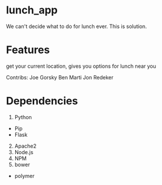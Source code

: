 # lunch_app
We can't decide what to do for lunch ever.  This is solution.

# Features
get your current location, gives you options for lunch near you

Contribs:
Joe Gorsky
Ben Marti
Jon Redeker

# Dependencies

1. Python
  * Pip
  * Flask
2. Apache2
3. Node.js
4. NPM
5. bower
  * polymer
